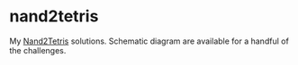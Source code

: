 # nand2tetris
My [Nand2Tetris](https://www.nand2tetris.org/) solutions. Schematic diagram are available for a handful of the challenges.
